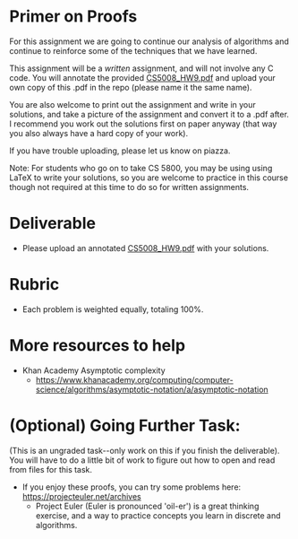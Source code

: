 # Primer on Proofs

For this assignment we are going to continue our analysis of algorithms and continue to reinforce some of the techniques that we have learned.

This assignment will be a *written* assignment, and will not involve any C code. You will annotate the provided [CS5008_HW9.pdf](./CS5008_HW9.pdf) and upload your own copy of this .pdf in the repo (please name it the same name). 

You are also welcome to print out the assignment and write in your solutions, and take a picture of the assignment and convert it to a .pdf after. I recommend you work out the solutions first on paper anyway (that way you also always have a hard copy of your work). 

If you have trouble uploading, please let us know on piazza. 

Note: For students who go on to take CS 5800, you may be using using LaTeX to write your solutions, so you are welcome to practice in this course though not required at this time to do so for written assignments.

# Deliverable

- Please upload an annotated [CS5008_HW9.pdf](./CS5008_HW9.pdf) with your solutions.

# Rubric

- Each problem is weighted equally, totaling 100%.

# More resources to help

- Khan Academy Asymptotic complexity
    - https://www.khanacademy.org/computing/computer-science/algorithms/asymptotic-notation/a/asymptotic-notation

# (Optional) Going Further Task:

(This is an ungraded task--only work on this if you finish the deliverable). You will have to do a little bit of work to figure out how to open and read from files for this task.

- If you enjoy these proofs, you can try some problems here: https://projecteuler.net/archives
    - Project Euler (Euler is pronounced 'oil-er') is a great thinking exercise, and a way to practice concepts you learn in discrete and algorithms.
